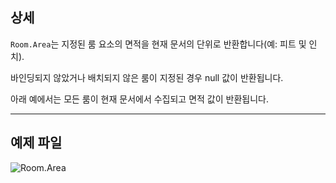 ## 상세
`Room.Area`는 지정된 룸 요소의 면적을 현재 문서의 단위로 반환합니다(예: 피트 및 인치).

바인딩되지 않았거나 배치되지 않은 룸이 지정된 경우 null 값이 반환됩니다.

아래 예에서는 모든 룸이 현재 문서에서 수집되고 면적 값이 반환됩니다.
___
## 예제 파일

![Room.Area](./Revit.Elements.Room.Area_img.jpg)
